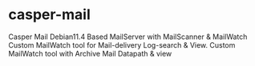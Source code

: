 # casper-mail
Casper Mail
Debian11.4 Based MailServer with MailScanner & MailWatch 
Custom MailWatch tool for Mail-delivery Log-search & View.
Custom MailWatch tool with Archive Mail Datapath & view
